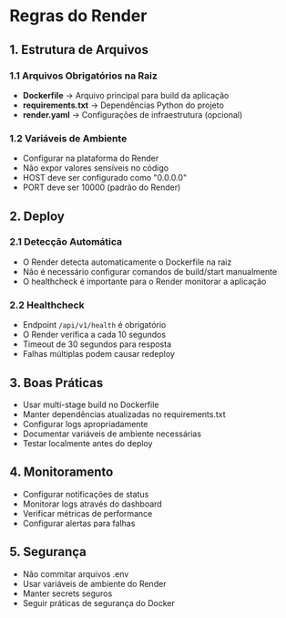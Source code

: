 # Regras do Render

## 1. Estrutura de Arquivos

### 1.1 Arquivos Obrigatórios na Raiz

- **Dockerfile** → Arquivo principal para build da aplicação
- **requirements.txt** → Dependências Python do projeto
- **render.yaml** → Configurações de infraestrutura (opcional)

### 1.2 Variáveis de Ambiente

- Configurar na plataforma do Render
- Não expor valores sensíveis no código
- HOST deve ser configurado como "0.0.0.0"
- PORT deve ser 10000 (padrão do Render)

## 2. Deploy

### 2.1 Detecção Automática

- O Render detecta automaticamente o Dockerfile na raiz
- Não é necessário configurar comandos de build/start manualmente
- O healthcheck é importante para o Render monitorar a aplicação

### 2.2 Healthcheck

- Endpoint `/api/v1/health` é obrigatório
- O Render verifica a cada 10 segundos
- Timeout de 30 segundos para resposta
- Falhas múltiplas podem causar redeploy

## 3. Boas Práticas

- Usar multi-stage build no Dockerfile
- Manter dependências atualizadas no requirements.txt
- Configurar logs apropriadamente
- Documentar variáveis de ambiente necessárias
- Testar localmente antes do deploy

## 4. Monitoramento

- Configurar notificações de status
- Monitorar logs através do dashboard
- Verificar métricas de performance
- Configurar alertas para falhas

## 5. Segurança

- Não commitar arquivos .env
- Usar variáveis de ambiente do Render
- Manter secrets seguros
- Seguir práticas de segurança do Docker

